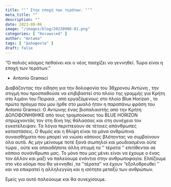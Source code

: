 ```yaml
---
title: "‘’ Στην εποχή των τεράτων. ‘’"
meta_title: ""
description: ""
date: 2023-09-06
image: "/images/blog/20230906-01.png"
categories: [ "Κοινωνικά" ]
author: "Antama"
tags: [ "Δολοφονία" ]
draft: false
---
```


‘’Ο παλιός κόσμος πεθαίνει και ο νέος πασχίζει να γεννηθεί.
Τώρα είναι η εποχή των τεράτων.’’

- Antonio Gramsci

Διαβάζοντας την είδηση για την δολοφονία του 36χρονου Αντώνη , την στιγμή που προσπαθούσε να επιβιβαστεί στο πλοίο της
γραμμής για Κρήτη στο λιμάνι του Πειραιά , από εργαζόμενους στο πλοίο Blue Horizon , το πρώτο πράγμα που μου ήρθε στο
μυαλό ήταν η παραπάνω φράση του Antonio Gramsci. Ο Αντώνης ένας βιοπαλαιστής από την Κρήτη ΔΟΛΟΦΟΝΗΘΗΚΕ από τους
τραμπούκους του ΒLUE HORIZON σπρώχνοντάς τον στη δίνη της θάλασσας και στη συνέχεια τον εγκατέλειψαν.
Τα λόγια περιττεύουν σε τέτοιες απάνθρωπες καταστάσεις. Ο θυμός και η θλίψη είναι τα μόνα ανθρώπινα συναισθήματα που
μπορεί να νιώσει κάποιος βλέποντας να συμβαίνουν όλα αυτά. Ας μην μείνουμε ποτέ ξανά σιωπηλοί και μουδιασμένοι ούτε
τώρα , ούτε και οποιαδήποτε άλλη στιγμή τα ’’ τέρατα ‘’ επιτίθενται σε κάποιο συνάνθρωπο μας. Το μόνο που μας μένει
είναι να έχουμε ο ένας τον άλλον και μαζί να παλεύουμε ενάντια στην ανθρωποφαγία. Ελπίζουμε στο νέο κόσμο που θα
γεννηθεί ,τα ‘’τέρατα’’ να έχουν ‘’εξολοθρευθεί ’’ και να επικρατεί η αλληλεγγύη και η ισότητα μεταξύ των ανθρώπων.

Εμείς για αυτό παλεύουμε και θα συνεχίσουμε.
